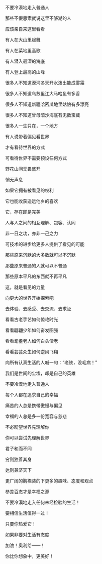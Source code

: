 不要冷漠地走入普通人

那些不假思索就说这里不够潮的人

应该亲自来这里看看



有人在大山里起舞

有人在菜地里高歌

有人潜入最深的海底

有人登上最高的山峰



很多人不知道漠河冬天开水泼出能成雾霜

很多人不知道乌苏里江大马哈鱼有多香

很多人不知道新疆哈密瓜地里姑娘有多漂亮

很多人不知道曾母暗沙海底有无数宝藏

很多人一生只在，一个地方



有人说带着偏见看世界

才有看待世界的方式

可看待世界不需要预设任何方式

野花山间无畏盛开

悄无声息

如果它拥有被看见的权利

它也能收获遥远他乡的喜欢

它，存在即是完美



人与人之间的相互理解、包容、认同

非一日之功，亦非一己之力

可技术的进步给更多人提供了看见的可能

那些原来沉默的大多数就可以不沉默

那些原来普通的人就可以不普通

那些原本平凡的东西就不再平凡

这，就是看见的力量

向更大的世界开始探索吧



去体验、去感受、去交流、去求证

看看古老手艺如何惊艳时光

看看翩翩少年如何奋发图强

看看耄耋老人如何白头偕老

看看芸芸众生如何逆风飞翔



向所有认真生活的人喊一句：“老铁，没毛病！”

我们是世间的尘埃，却是自己的英雄



不要冷漠地走入普通人

每个人都在追求自己的幸福



痛苦的人总是携带傲慢与偏见

幸福的人总是多一份宽容与慈悲

不必盼望世界先理解你

你可以尝试先理解世界

君子和而不同

穷则独善其身

达则兼济天下



更广阔的胸襟装的下更多的趣味、态度和观点

参差百态才是幸福之源

不要冷漠地走入任何未经检验的生活！

要相信生活值得一过！

只要你热爱它！

如果非要对生活有态度

加油！奥利给——！

你比你想象中，更美好！